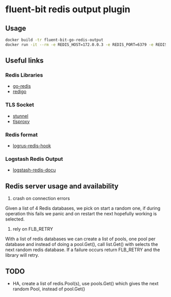 # fluent-bit redis output plugin

## Usage

```bash
docker build -tr fluent-bit-go-redis-output
docker run -it --rm -e REDIS_HOST=172.0.0.3 -e REDIS_PORT=6379 -e REDIS_KEY=eskey fluent-bit-go-redis-output
```

## Useful links

### Redis Libraries

- [go-redis](https://github.com/go-redis/redis)
- [redigo](https://github.com/garyburd/redigo)


### TLS Socket

- [stunnel](https://github.com/liudanking/stunnel)
- [tlsproxy](https://github.com/getlantern/tlsproxy/blob/master/tlsproxy.go)

### Redis format

- [logrus-redis-hook](https://github.com/rogierlommers/logrus-redis-hook/blob/master/logrus_redis.go)

### Logstash Redis Output

- [logstash-redis-docu](https://github.com/logstash-plugins/logstash-output-redis/blob/master/docs/index.asciidoc)

## Redis server usage and availability

1. crash on connection errors

Given a list of 4 Redis databases, we pick on start a random one, if during operation this fails we panic and on restart the next hopefully working is selected.

1. rely on FLB_RETRY

With a list of redis databases we can create a list of pools, one pool per database and instead of doing a pool.Get(), call list.Get() with selects the next random redis database. If a failure occurs return FLB_RETRY and the library will retry.

## TODO

- HA, create a list of redis.Pool(s), use pools.Get() which gives the next random Pool, instead of pool.Get()

